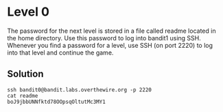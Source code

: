 # Level 0

The password for the next level is stored in a file called readme located in the home directory. Use this password to log into bandit1 using SSH. Whenever you find a password for a level, use SSH (on port 2220) to log into that level and continue the game.

## Solution

```console
ssh bandit0@bandit.labs.overthewire.org -p 2220
cat readme
boJ9jbbUNNfktd78OOpsqOltutMc3MY1
```
